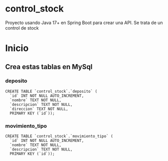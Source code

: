 # control_stock
Proyecto usando Java 17+ en Spring Boot para crear una API. Se trata de un control de stock
# Inicio
## Crea estas tablas en MySql
### deposito
```
CREATE TABLE `control_stock`.`deposito` (
  `id` INT NOT NULL AUTO_INCREMENT,
  `nombre` TEXT NOT NULL,
  `descripcion` TEXT NOT NULL,
  `direccion` TEXT NOT NULL,
  PRIMARY KEY (`id`));
```
### movimiento_tipo
```
CREATE TABLE `control_stock`.`movimiento_tipo` (
  `id` INT NOT NULL AUTO_INCREMENT,
  `nombre` TEXT NOT NULL,
  `descripcion` TEXT NOT NULL,
  PRIMARY KEY (`id`));
```
